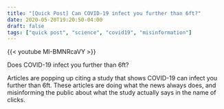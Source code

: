 ```yaml
---
title: "[Quick Post] Can COVID-19 infect you further than 6ft?"
date: 2020-05-20T19:20:50-04:00
draft: false
tags: ["quick post", "science", "covid19", "misinformation"]
---
```


{{< youtube MI-BMNRcaVY >}}

Does COVID-19 infect you further than 6ft?

Articles are popping up citing a study that shows COVID-19 can infect you further than 6ft. These articles are doing what the news always does, and misinforming the public about what the study actually says in the name of clicks.
